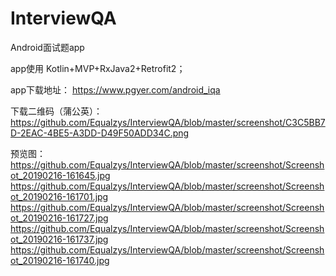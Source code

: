 # InterviewQA
Android面试题app

app使用 Kotlin+MVP+RxJava2+Retrofit2；


app下载地址：
https://www.pgyer.com/android_iqa

下载二维码（蒲公英）：https://github.com/Equalzys/InterviewQA/blob/master/screenshot/C3C5BB7D-2EAC-4BE5-A3DD-D49F50ADD34C.png


预览图：
https://github.com/Equalzys/InterviewQA/blob/master/screenshot/Screenshot_20190216-161645.jpg
https://github.com/Equalzys/InterviewQA/blob/master/screenshot/Screenshot_20190216-161701.jpg
https://github.com/Equalzys/InterviewQA/blob/master/screenshot/Screenshot_20190216-161727.jpg
https://github.com/Equalzys/InterviewQA/blob/master/screenshot/Screenshot_20190216-161737.jpg
https://github.com/Equalzys/InterviewQA/blob/master/screenshot/Screenshot_20190216-161740.jpg